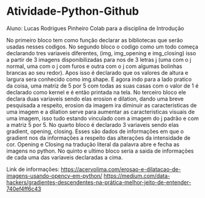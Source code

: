# Atividade-Python-Github
Aluno: Lucas Rodrigues Pinheiro                    Colab para a disciplina de Introdução

No primeiro bloco tem como função declarar as bibliotecas que serão usadas nesses codigos.
No segundo bloco o codigo como um todo começa declarando tres variaveis diferentes, (img, img_opening e img_closing) isso a partir de 3 imagens disponibilizadas para nos de 3 letras j (uma com o j normal, uma com o j com furos e outra com o j com algumas bolinhas brancas ao seu redor). Apos isso é declarado que os valores de altura e largura sera conhecido como img.shape. E agora indo para a lado pratico da coisa, uma matriz de 5 por 5 com todas as suas casas com o valor de 1 é declarado como kernel e é então printada na tela. No terceiro bloco ele declara duas variaveis sendo elas erosion e dilation, dando uma breve pesquisada a respeito, erosion da imagem ira diminuir as caracteristicas de uma imagem e a dilation serve para aumentar as caracteristicas visuais de uma imagem, isso tudo estando vinculado com a imagem do j padrão e com a matriz 5 por 5. No quarto bloco é declarado 3 variaveis sendo elas gradient, opening, closing. Esses são dados de informações em que o gradient nos da informações a respeito das alterações da intensidade de cor. Opening e Closing na tradução literal da palavra abre e fecha as imagens no python. No quinto e ultimo bloco seria a saida de informações de cada uma das variaveis declaradas a cima.

Link de informações: https://acervolima.com/erosao-e-dilatacao-de-imagens-usando-opencv-em-python/
                     https://medium.com/data-hackers/gradientes-descendentes-na-prática-melhor-jeito-de-entender-740ef4ff6c43

                     

